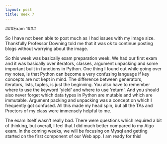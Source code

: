 ```yaml
---
layout: post
title: Week 7
---
```


###Exam 1###

So I have not been able to post much as I had issues with my image size. Thankfully Professor Downing told me that it was ok to continue posting blogs without worrying about the image.

So this week was basically exam preparation week. We had our first exam and it was basically over iterators, classes, argument unpacking and some important built in functions in Python. One thing I found out while going over my notes, is that Python can become a very confusing language if key concepts are not kept in mind. The difference between generators, iterators, lists, tuples, is just the beginning. You also have to remember where to use the keyword 'yield' and where to use 'return'. And you should also never forget which data types in Python are mutable and which are immutable. Argument packing and unpacking was a concept on which I frequently got confused. All this made my head spin, but all the TAs and Proctors of my class were immensely helpful to me. 

The exam itself wasn't really bad. There were questions which required a bit of thinking, but overall, I feel that I did much better compared to my Algo exam. In the coming weeks, we will be focusing on Mysql and getting started on the first component of our Web app. I am ready for this!



